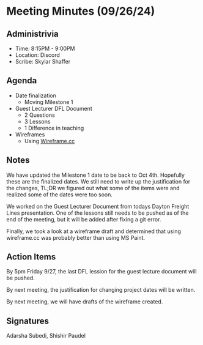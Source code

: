 # Meeting Minutes (09/26/24)

## Administrivia
<!-- The scribe is the person taking the _notes_. This is encouraged to be a single person to reduce problems. -->
* Time: 8:15PM - 9:00PM
* Location: Discord
* Scribe: Skylar Shaffer

## Agenda
* Date finalization
  * Moving Milestone 1
* Guest Lecturer DFL Document
  * 2 Questions
  * 3 Lessons
  * 1 Difference in teaching
* Wireframes
  * Using [Wireframe.cc](https://wireframe.cc)

## Notes
We have updated the Milestone 1 date to be back to Oct 4th. Hopefully these are the finalized dates. We still need to write up 
the justification for the changes, TL;DR we figured out what some of the items were and realized some of the dates were too soon.

We worked on the Guest Lecturer Document from todays Dayton Freight Lines presentation. One of the lessons still needs to be pushed 
as of the end of the meeting, but it will be added after fixing a git error.

Finally, we took a look at a wireframe draft and determined that using wireframe.cc was probably better than using MS Paint.

## Action Items
<!-- These are generally distilled from the notes. Essentially, these are "by the next meetings, _this person_ will take _this action_." -->
By 5pm Friday 9/27, the last DFL lession for the guest lecture document will be pushed.

By next meeting, the justification for changing project dates will be written.

By next meeting, we will have drafts of the wireframe created.

## Signatures
<!-- Add signatures on 10/1 -->
Adarsha Subedi, Shishir Paudel